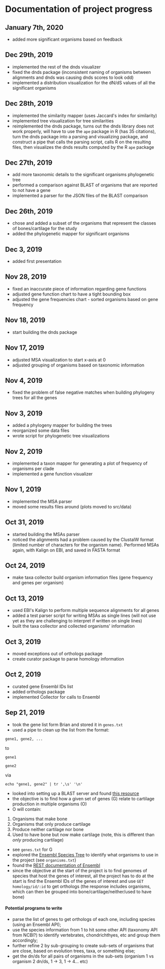 # Documentation of project progress

## January 7th, 2020
- added more significant organisms based on feedback

## Dec 29th, 2019
- implemented the rest of the dnds visualizer
- fixed the dnds package (inconsistent naming of organisms between alignments and dnds was causing dnds scores to look 
odd)
- implemented a distribution visualization for the dN/dS values of all the significant organisms

## Dec 28th, 2019
- implemented the similarity mapper (uses Jaccard's index for similarity)
- implemented tree visualization for tree similarities 
- reimplemented the dnds package, turns out the dnds library does not work properly, will have to use the 
`ape` package in R (has 35 citations), turn the dnds package into a parsing and visualizing package, and
construct a pipe that calls the parsing script, calls R on the resulting files, then visualizes the dnds results
computed by the R `ape` package

## Dec 27th, 2019
- add more taxonomic details to the significant organisms phylogenetic tree
- performed a comparison against BLAST of organisms that are reported to not have a gene
- implemented a parser for the JSON files of the BLAST comparison

## Dec 26th, 2019
- chose and added a subset of the organisms that represent the classes of bones/cartilage for the study
- added the phylogenetic mapper for significant organisms

## Dec 3, 2019
- added first presentation

## Nov 28, 2019
- fixed an inaccurate piece of information regarding gene functions
- adjusted gene function chart to have a tight bounding box
- adjusted the gene frequencies chart - sorted organisms based on gene frequency 

## Nov 18, 2019
- start building the dnds package

## Nov 17, 2019
- adjusted MSA visualization to start x-axis at 0
- adjusted grouping of organisms based on taxonomic information

## Nov 4, 2019
- fixed the problem of false negative matches when building phylogeny trees for all the genes

## Nov 3, 2019
- added a phylogeny mapper for building the trees
- reorganized some data files
- wrote script for phylogenetic tree visualizations

## Nov 2, 2019
- implemented a taxon mapper for generating a plot of frequency of organisms per clade
- implemented a gene function visualizer

## Nov 1, 2019
- implemented the MSA parser
- moved some results files around (plots moved to src/data)

## Oct 31, 2019
- started building the MSAs parser
- noticed the alignments had a problem caused by the ClustalW format (limited number of characters for the organism 
name). Performed MSAs again, with Kalign on EBI, and saved in FASTA format 

## Oct 24, 2019
- make taxa collector build organism information files (gene frequency and genes per organism)

## Oct 13, 2019
- used EBI's Kalign to perform multiple sequence alignments for all genes
- added a test parser script for writing MSAs as single lines (will not use yet as they are challenging to interpret if 
written on single lines)
- built the taxa collector and collected organisms' information

## Oct 3, 2019
- moved exceptions out of orthologs package
- create curator package to parse homology information

## Oct 2, 2019
- curated gene Ensembl IDs list
- added orthologs package
- implemented Collector for calls to Ensembl

## Sep 21, 2019
- took the gene list form Brian and stored it in `genes.txt`
- used a pipe to clean up the list from the format:

```
gene1, gene2, ...
```
to

```
gene1 

gene2
```
via 

```
echo "gene1, gene2" | tr ',\s' '\n'
``` 
- looked into setting up a BLAST server and found [this resource](https://blast.ncbi.nlm.nih.gov/Blast.cgi?CMD=Web&PAGE_TYPE=BlastDocs&DOC_TYPE=Download)
- the objective is to find how a given set of genes (G) relate to cartilage production in multiple organisms (O)
- O will contain:

1. Organisms that make bone
1. Organisms that only produce cartilage
1. Produce neither cartilage nor bone
1. Used to have bone but now make cartilage (note, this is different than *only* producing cartilage)

- see `genes.txt` for G
- explored the [Ensembl Species Tree](https://uswest.ensembl.org/info/about/speciestree.html) to identify what organisms to use in the project (see `organisms.txt`)
- found the [REST documentation of Ensembl](https://rest.ensembl.org/documentation/info/homology_ensemblgene)
- since the objective at the start of the project is to find genomes of species that host the genes of interest, all the project has to do at the start is find the Ensembl IDs of the genes of interest and use `GET homology/id/:id` to get orthologs (the response includes organisms, which can then be grouped into bone/cartilage/neither/used to have bone)

#### Potential programs to write
- parse the list of genes to get orthologs of each one, including species (using an Ensembl API);
- use the species information from 1 to hit some other API (taxonomy API from NCBI?) to identify vertebrates, chondrichthyes, etc and group them accordingly;
- further refine 2 by sub-grouping to create sub-sets of organisms that are close, based on evolution trees, taxa, or something else;
- get the dn/ds for all pairs of organisms in the sub-sets (organism 1 vs organism 2 dn/ds, 1 -> 3, 1 -> 4… etc)
